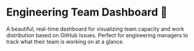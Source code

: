 # Engineering Team Dashboard 🚀

A beautiful, real-time dashboard for visualizing team capacity and work distribution based on GitHub Issues. Perfect for engineering managers to track what their team is working on at a glance.
